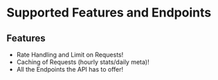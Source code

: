 # Supported Features and Endpoints

## Features
- Rate Handling and Limit on Requests!
- Caching of Requests (hourly stats/daily meta)!
- All the Endpoints the API has to offer!
